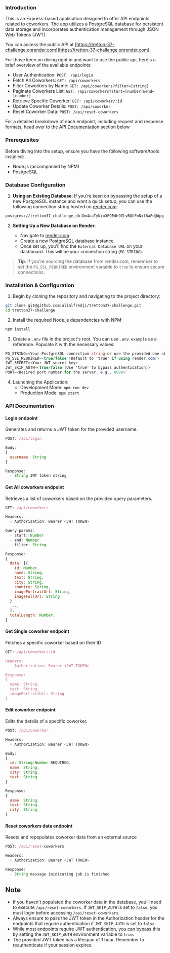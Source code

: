 ### Introduction

This is an Express-based application designed to offer API endpoints related to coworkers. The app utilizes a PostgreSQL database for persistent data storage and incorporates authentication management through JSON Web Tokens (JWT).

You can access the public API at [https://tretton-37-challenge.onrender.com](https://tretton-37-challenge.onrender.com).

For those keen on diving right in and want to use the public api, here's a brief overview of the available endpoints:

- User Authentication: `POST: /api/login`
- Fetch All Coworkers: `GET: /api/coworkers`
- Filter Coworkers by Name: `GET: /api/coworkers?filter=[string]`
- Paginate Coworkers List: `GET: /api/coworkers?start=[number]&end=[number]`
- Retrieve Specific Coworker: `GET: /api/coworker/:id`
- Update Coworker Details: `POST: /api/coworker`
- Reset Coworker Data: `POST: /api/reset-coworkers`

For a detailed breakdown of each endpoint, including request and response formats, head over to the [API Documentation](#api-documentation) section below

### Prerequisites

Before diving into the setup, ensure you have the following software/tools installed:
- Node.js (accompanied by NPM)
- PostgreSQL
### Database Configuration

1. **Using an Existing Database**: If you're keen on bypassing the setup of a new PostgreSQL instance and want a quick setup, you can use the following connection string hosted on [render.com](https://render.com):

```bash
postgres://tretton37_challenge_db:Dm4uaTyNio3POEdh9ZLvBQhFmNxl6aPd@dpg-cjcl4qrbq8nc73bavak0-a.frankfurt-postgres.render.com/tretton37_challenge_db
```

2. **Setting Up a New Database on Render**:
    
    - Navigate to [render.com](https://render.com/).
    - Create a new PostgreSQL database instance.
    - Once set up, you'll find the `External Database URL` on your dashboard. This will be your connection string (`PG_STRING`).

> **Tip**: If you're sourcing the database from render.com, remember to set the `PG_SSL_REQUIRED` environment variable to `true` to ensure secure connections.

### Installation & Configuration

1. Begin by cloning the repository and navigating to the project directory:
```bash
git clone git@github.com:alialfredji/tretton37-challenge.git
cd tretton37-challenge
```

2. Install the required Node.js dependencies with NPM:
```bash
npm install
```

3. Create a `.env` file in the project's root. You can use `.env.example` as a reference. Populate it with the necessary values:

```csharp
PG_STRING=<Your PostgreSQL connection string or use the provided one above>
PG_SSL_REQUIRED=<true/false (Default to 'true' if using render.com)>
JWT_SECRET=<Your JWT secret key>
JWT_SKIP_AUTH=<true/false (Use 'true' to bypass authentication)>
PORT=<Desired port number for the server, e.g., 8080>`
```

4. Launching the Application:
    - Development Mode: `npm run dev`
    - Production Mode: `npm start`


### API Documentation

#### Login endpoint

Generates and returns a JWT token for the provided username.
```js
POST: /api/login

Body:
{
  username: String
}

Response:
  - String JWT token string
```

#### Get All coworkers endpoint

Retrieves a list of coworkers based on the provided query parameters.
```js
GET: /api/coworkers

Headers:
  - Authorization: Bearer <JWT TOKEN>

Query params:
  - start: Number
  - end: Number
  - filter: String

Response:
{
  data: [{
    id: Number,
    name: String,
    text: String,
    city: String,
    country: String,
    imagePortraitUrl: String,
    imageFullUrl: String
  }
  ...,
  ],
  totalLength: Number,
}
```

#### Get Single coworker endpoint
Fetches a specific coworker based on their ID
```js
GET: /api/coworker/:id

Headers:
  - Authorization: Bearer <JWT TOKEN>

Response:
{
  name: String,
  text: String,
  imagePortraitUrl: String
}
```

#### Edit coworker endpoint
Edits the details of a specific coworker.
```js
POST: /api/coworker

Headers:
  - Authorization: Bearer <JWT TOKEN>

Body:
{
  id: String/Number REQUIRED,
  name: String,
  city: String,
  text: String
}

Response:
{
  name: String,
  text: String,
  city: String
}
```

#### Reset coworkers data endpoint
Resets and repopulates coworker data from an external source
```js
POST: /api/reset-coworkers

Headers:
  - Authorization: Bearer <JWT TOKEN>

Response:
  - String message inidicating job is finished
```

## Note

- If you haven't populated the coworker data in the database, you'll need to execute `/api/reset-coworkers`. If `JWT_SKIP_AUTH` is set to `false`, you must login before accessing `/api/reset-coworkers`.
- Always ensure to pass the JWT token in the Authorization header for the endpoints that require authentication if `JWT_SKIP_AUTH` is set to `false`.
- While most endpoints require JWT authentication, you can bypass this by setting the `JWT_SKIP_AUTH` environment variable to `true`.
- The provided JWT token has a lifespan of 1 hour. Remember to reauthenticate if your session expires.

